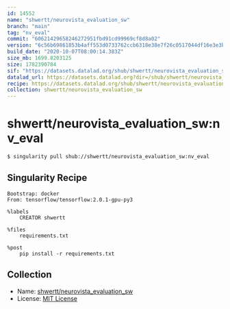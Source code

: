 ```yaml
---
id: 14552
name: "shwertt/neurovista_evaluation_sw"
branch: "main"
tag: "nv_eval"
commit: "60621429658246272951fbd91cd99969cf8d8a02"
version: "6c56b69861853b4aff553d0733762ccb6318e38e7f26c0517044df16e3e3b60d"
build_date: "2020-10-07T08:00:14.383Z"
size_mb: 1699.8203125
size: 1782390784
sif: "https://datasets.datalad.org/shub/shwertt/neurovista_evaluation_sw/nv_eval/2020-10-07-60621429-6c56b698/6c56b69861853b4aff553d0733762ccb6318e38e7f26c0517044df16e3e3b60d.sif"
datalad_url: https://datasets.datalad.org?dir=/shub/shwertt/neurovista_evaluation_sw/nv_eval/2020-10-07-60621429-6c56b698/
recipe: https://datasets.datalad.org/shub/shwertt/neurovista_evaluation_sw/nv_eval/2020-10-07-60621429-6c56b698/Singularity
collection: shwertt/neurovista_evaluation_sw
---
```


# shwertt/neurovista_evaluation_sw:nv_eval

```bash
$ singularity pull shub://shwertt/neurovista_evaluation_sw:nv_eval
```

## Singularity Recipe

```singularity
Bootstrap: docker
From: tensorflow/tensorflow:2.0.1-gpu-py3

%labels
    CREATOR shwertt

%files
    requirements.txt

%post
    pip install -r requirements.txt
```

## Collection

 - Name: [shwertt/neurovista_evaluation_sw](https://github.com/shwertt/neurovista_evaluation_sw)
 - License: [MIT License](https://api.github.com/licenses/mit)

